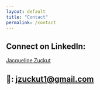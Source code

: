 ```yaml
---
layout: default
title: "Contact"
permalink: /contact
---
```



<script src="https://platform.linkedin.com/badges/js/profile.js" async defer type="text/javascript"></script>


## Connect on LinkedIn:


<div class="badge-base LI-profile-badge" data-locale="en_US" data-size="medium" data-theme="light" data-type="VERTICAL" data-vanity="jacqueline-zuckut" data-version="v1"><a class="badge-base__link LI-simple-link" href="https://www.linkedin.com/in/jacqueline-zuckut?trk=profile-badge">Jacqueline Zuckut</a></div>


## 📩: jzuckut1@gmail.com
